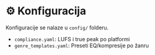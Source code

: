 # ⚙️ Konfiguracija

Konfiguracije se nalaze u `config/` folderu.

- `compliance.yaml`: LUFS i true peak po platformi
- `genre_templates.yaml`: Preseti EQ/kompresije po žanru